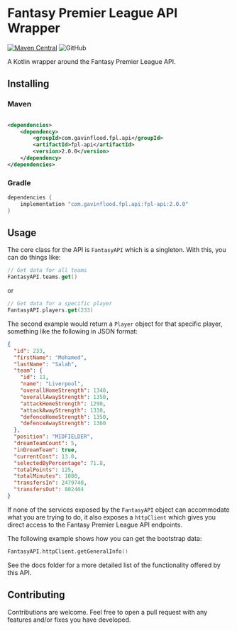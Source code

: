 # Fantasy Premier League API Wrapper

[![Maven Central](https://img.shields.io/maven-central/v/com.gavinflood.fpl.api/fpl-api?style=flat-square&versionSuffix=2.0.0)](https://repo1.maven.org/maven2/com/gavinflood/fpl/api/fpl-api/2.0.0/)
![GitHub](https://img.shields.io/github/license/gavinflud/fpl-api?style=flat-square)

A Kotlin wrapper around the Fantasy Premier League API.

## Installing

### Maven

```xml

<dependencies>
    <dependency>
        <groupId>com.gavinflood.fpl.api</groupId>
        <artifactId>fpl-api</artifactId>
        <version>2.0.0</version>
    </dependency>
</dependencies>
```

### Gradle

```groovy
dependencies {
    implementation "com.gavinflood.fpl.api:fpl-api:2.0.0"
}
```

## Usage

The core class for the API is `FantasyAPI` which is a singleton. With this, you can do things like:

```kotlin
// Get data for all teams
FantasyAPI.teams.get()
```

or

```kotlin
// Get data for a specific player
FantasyAPI.players.get(233)
```

The second example would return a `Player` object for that specific player, something like the following in JSON format:

```json
{
  "id": 233,
  "firstName": "Mohamed",
  "lastName": "Salah",
  "team": {
    "id": 11,
    "name": "Liverpool",
    "overallHomeStrength": 1340,
    "overallAwayStrength": 1350,
    "attackHomeStrength": 1290,
    "attackAwayStrength": 1330,
    "defenceHomeStrength": 1350,
    "defenceAwayStrength": 1360
  },
  "position": "MIDFIELDER",
  "dreamTeamCount": 5,
  "inDreamTeam": true,
  "currentCost": 13.0,
  "selectedByPercentage": 71.8,
  "totalPoints": 125,
  "totalMinutes": 1080,
  "transfersIn": 2479740,
  "transfersOut": 802404
}
```

If none of the services exposed by the `FantasyAPI` object can accommodate what you are trying to do, it also exposes
a `httpClient` which gives you direct access to the Fantasy Premier League API endpoints.

The following example shows how you can get the bootstrap data:

```kotlin
FantasyAPI.httpClient.getGeneralInfo()
```

See the docs folder for a more detailed list of the functionality offered by this API.

## Contributing

Contributions are welcome. Feel free to open a pull request with any features and/or fixes you have developed. 